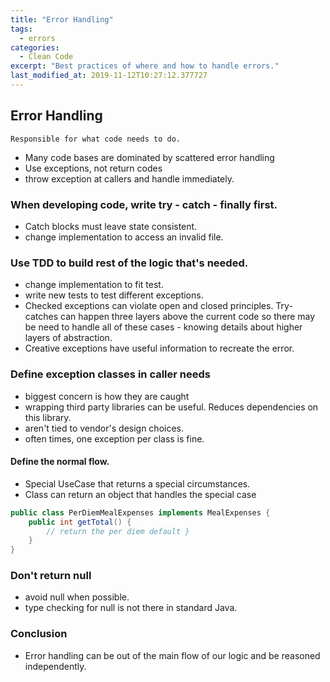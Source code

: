 ```yaml
---
title: "Error Handling"
tags:
  - errors
categories:
  - Clean Code
excerpt: "Best practices of where and how to handle errors."
last_modified_at: 2019-11-12T10:27:12.377727
---
```


## Error Handling

	Responsible for what code needs to do. 
	
* Many code bases are dominated by scattered error handling 
* Use exceptions, not return codes
* throw exception at callers and handle immediately.

### When developing code, write try - catch - finally first.
* Catch blocks must leave state consistent.
* change implementation to access an invalid file.

### Use TDD to build rest of the logic that's needed.
* change implementation to fit test. 
* write new tests to test different exceptions.
* Checked exceptions can violate open and closed principles. Try-catches can happen three layers above the current code so there may be need to handle all of these cases - knowing details about higher layers of abstraction.
* Creative exceptions have useful information to recreate the error.

### Define exception classes in caller needs
* biggest concern is how they are caught
* wrapping third party libraries can be useful. Reduces dependencies on this library.
* aren't tied to vendor's design choices.
* often times, one exception per class is fine. 

#### Define the normal flow.
* Special UseCase that returns a special circumstances.
* Class can return an object that handles the special case 

```java
public class PerDiemMealExpenses implements MealExpenses { 
	public int getTotal() {
		// return the per diem default }
	}
} 
```

### Don't return null
* avoid null when possible.
* type checking for null is not there in standard Java.

### Conclusion 
* Error handling can be out of the main flow of our logic and be reasoned independently.
